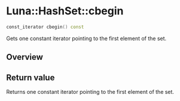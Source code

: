 # Luna::HashSet::cbegin

```c++
const_iterator cbegin() const
```

Gets one constant iterator pointing to the first element of the set. 

## Overview


## Return value
Returns one constant iterator pointing to the first element of the set. 

